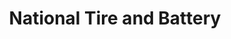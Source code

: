 ---
title: "National Tire and Battery"
url: /forney/national-tire-and-battery/
shop: Autowerkstatt
---